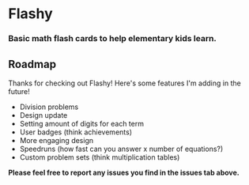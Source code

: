 # Flashy
### Basic math flash cards to help elementary kids learn.

## Roadmap
Thanks for checking out Flashy! Here's some features I'm adding in the future!
- Division problems
- Design update
- Setting amount of digits for each term
- User badges (think achievements)
- More engaging design
- Speedruns (how fast can you answer x number of equations?)
- Custom problem sets (think multiplication tables)

**Please feel free to report any issues you find in the issues tab above.**
